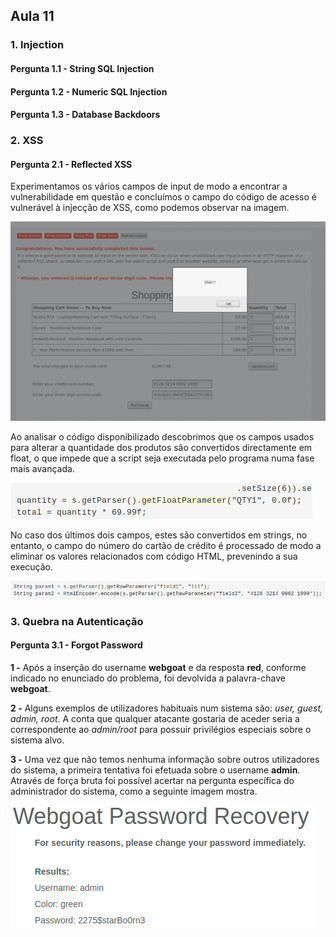 ## Aula 11

### 1. Injection

#### Pergunta 1.1 - String SQL Injection

#### Pergunta 1.2 - Numeric SQL Injection

#### Pergunta 1.3 - Database Backdoors

### 2. XSS

#### Pergunta 2.1 - Reflected XSS

Experimentamos os vários campos de input de modo a encontrar a vulnerabilidade em questão e concluímos o campo do código de acesso é vulnerável à injecção de XSS, como podemos observar na imagem.

![Figura 2](https://github.com/uminho-miei-engseg/1718-G6/blob/master/aula14/imagens/Capturar.PNG "Figura 2")

Ao analisar o código disponibilizado descobrimos que os campos usados para alterar a quantidade dos produtos são convertidos directamente em float, o que impede que a script seja executada pelo programa numa fase mais avançada. 

![Figura 3](https://github.com/uminho-miei-engseg/1718-G6/blob/master/aula14/imagens/Capturar2.PNG "Figura 3")

No caso dos últimos dois campos, estes são convertidos em strings, no entanto, o campo do número do cartão de crédito é processado de modo a eliminar os valores relacionados com código HTML, prevenindo a sua execução.

![Figura 4](https://github.com/uminho-miei-engseg/1718-G6/blob/master/aula14/imagens/Capturar3.PNG "Figura 4")


### 3. Quebra na Autenticação

#### Pergunta 3.1 - Forgot Password

**1 -** Após a inserção do username **webgoat** e da resposta **red**, conforme indicado no enunciado do problema, foi devolvida a palavra-chave **webgoat**.

**2 -** Alguns exemplos de utilizadores habituais num sistema são: *user, guest, admin, root*. A conta que qualquer atacante gostaria de aceder seria a correspondente ao *admin/root* para possuir privilégios especiais sobre o sistema alvo.

**3 -** Uma vez que não temos nenhuma informação sobre outros utilizadores do sistema, a primeira tentativa foi efetuada sobre o username **admin**. Através de força bruta foi possível acertar na pergunta específica do administrador do sistema, como a seguinte imagem mostra.

![Figura 5](https://github.com/uminho-miei-engseg/1718-G6/blob/master/aula14/imagens/forgot_password.png "Figura 5")
